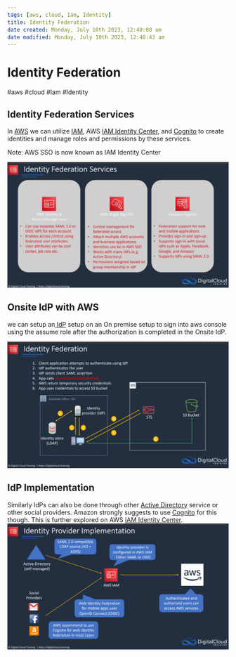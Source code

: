 ```yaml
---
tags: [aws, cloud, Iam, Identity]
title: Identity Federation
date created: Monday, July 10th 2023, 12:40:08 am
date modified: Monday, July 10th 2023, 12:40:43 am
---
```

# Identity Federation
#aws #cloud #Iam #Identity 

## Identity Federation Services
In [AWS](Cloud%20Computing/AWS/AWS.md) we can utilize [IAM](Cloud%20Computing/AWS/Security%20&%20Identity/IAM.md), AWS [IAM Identity Center](Cloud%20Computing/AWS/Security%20&%20Identity/IAM%20Identity%20Center.md), and [Cognito](Cloud%20Computing/AWS/Security%20&%20Identity/Cognito.md) to create identities and manage roles and permissions by these services.


Note: AWS SSO is now known as IAM Identity Center

![](Attachments/Pasted%20image%2020230306225306.png)


## Onsite IdP with AWS

we can setup an[ IdP](%20IdP) setup on an On premise setup to sign into aws console using the assume role after the authorization is completed in the Onsite IdP.

![](Attachments/Pasted%20image%2020230306225854.png)


## IdP Implementation
Similarly IdPs can also be done through other [Active Directory](Cyber%20Security/Cloud%20Security/Active%20Directory.md) service or other social providers. Amazon strongly suggests to use [Cognito](Cloud%20Computing/AWS/Security%20&%20Identity/Cognito.md)
for this though. This is further explored on AWS [IAM Identity Center](Cloud%20Computing/AWS/Security%20&%20Identity/IAM%20Identity%20Center.md).
![](Attachments/Pasted%20image%2020230306230439.png)